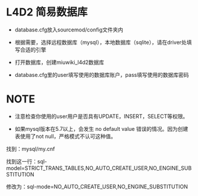 # L4D2 简易数据库

* database.cfg放入sourcemod/config文件夹内

* 根据需要，选择远程数据库（mysql），本地数据库（sqlite），请在driver处填写合适的引擎

* 打开数据库，创建miuwiki_l4d2数据库

* database.cfg里的user填写使用的数据库账户，pass填写使用的数据库密码



# NOTE

* 注意检查你使用的user用户是否具有UPDATE，INSERT，SELECT等权限。

* 如果mysql版本在5.7以上，会发生 no default value 错误的情况。因为创建表使用了not null，严格模式不认可这种值。

找到：mysql/my.cnf
  
找到这一行：sql-model=STRICT_TRANS_TABLES,NO_AUTO_CREATE_USER,NO_ENGINE_SUBSTITUTION 
  
修改为：sql-mode=NO_AUTO_CREATE_USER,NO_ENGINE_SUBSTITUTION
